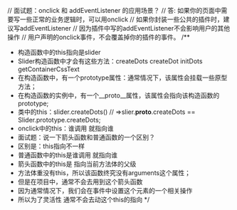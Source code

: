 // 面试题：onclick 和 addEventListener 的应用场景？
// 答: 如果你的页面中需要写一些正常的业务逻辑时，可以用onclick
// 如果你封装一些公共的插件时，建议写addEventListener
// 因为插件中写的addEventListener不会影响用户的其他操作
// 用户声明的onclick事件，不会覆盖掉你的插件的事件。
/**
 * 构造函数中的this指向是slider
 * Slider构造函数中才会有这些方法：createDots createDot initDots getContainerCssText
 * 在构造函数中，有一个prototype属性：通常情况下，该属性会挂载一些原型方法；
 * 在构造函数的实例中，有一个__proto__属性，该属性会指向该构造函数的 prototype;
 * 类中的this：slider.createDots() // =>slier.__proto__.createDots  ==  Slider.prototype.createDots;
 * onclick中的this：谁调用 就指向谁
 * 面试题：说一下箭头函数和普通函数的一个区别？
 * 区别是：this指向不一样
 * 普通函数中的this是谁调用 就指向谁
 * 箭头函数中的this是 指向当前方法体的父级
 * 方法体重没有this，所以该函数终究没有arguments这个属性；
 * 但是在项目中，通常不会去用到这个箭头函数
 * 因为通常情况下，我们会在事件中设置这个元素的一个相关操作
 * 所以为了灵活性 通常不会去动这个this的指向
 */
